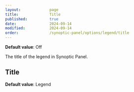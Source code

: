 ```yaml
---
layout:             page
title:              Title
published:          true
date:               2024-09-14
modified:           2024-09-14
order:              /synoptic-panel/options/legend/title
---
```

**Default value**: Off

The title of the legend in Synoptic Panel.

## Title
**Default value**: Legend